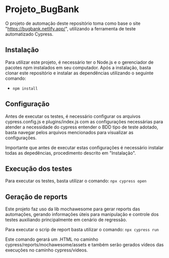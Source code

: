 # Projeto_BugBank
O projeto de automação deste repositório toma como base o site "https://bugbank.netlify.app/", utilizando a ferramenta de teste automatizado Cypress.

## Instalação

Para utilizar este projeto, é necessário ter o Node.js e o gerenciador de pacotes npm instalados em seu computador. Após a instalação, basta clonar este repositório e instalar as dependências utilizando o seguinte comando:
- `npm install`

## Configuração

Antes de executar os testes, é necessário configurar os arquivos cypress.config.js e plugins/index.js com as configurações necessárias para atender a necessidade do cypress entender o BDD tipo de teste adotado, basta navegar pelos arquivos mencionados para visualizar as configurações.

Importante que antes de executar estas configurações é necessário instalar todas as depedências, procedimento descrito em "Instalação".

## Execução dos testes

Para executar os testes, basta utilizar o comando:
`npx cypress open`


## Geração de reports
Este projeto faz uso da lib mochawesome para gerar reports das automações, gerando informações úteis para manipulação e controle dos testes auxiliando principalmente em cenário de regressão.

Para executar o scrip de report basta utilizar o comando:
`npx cypress run`

Este comando gerará um .HTML no caminho cypress/reports/mochawesome/assets e também serão gerados vídeos das execuções no caminho cypress/videos.
